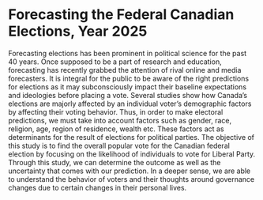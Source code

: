 # Forecasting the Federal Canadian Elections, Year 2025
Forecasting elections has been prominent in political science for the past 40 years. Once supposed to be a part of research and education, forecasting has recently grabbed the attention of rival online and media forecasters. It is integral for the public to be aware of the right predictions for elections as it may subconsciously impact their baseline expectations and ideologies before placing a vote.
Several studies show how Canada’s elections are majorly affected by an individual voter’s demographic factors by affecting their voting behavior. Thus, in order to make electoral predictions, we must take into account factors such as gender, race, religion, age, region of residence, wealth etc. These factors act as determinants for the result of elections for political parties.
The objective of this study is to find the overall popular vote for the Canadian federal election by focusing on the likelihood of individuals to vote for Liberal Party. Through this study, we can determine the outcome as well as the uncertainty that comes with our prediction. In a deeper sense, we are able to understand the behavior of voters and their thoughts around governance changes due to certain changes in their personal lives.
